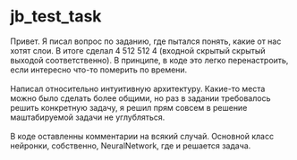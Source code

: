 # jb_test_task

Привет. Я писал вопрос по заданию, где пытался понять, какие от нас хотят слои. В итоге сделал 4 512 512 4 (входной скрытый скрытый выходой соответственно).
В принципе, в коде это легко перенастроить, если интересно что-то померить по времени.<br/><br/>
Написал относительно интуитивную архитектуру. Какие-то места можно было сделать более общими, но раз в задании требовалось решить конкретную задачу, 
я решил прям совсем в решение маштабируемой задачи не углубляться. <br/><br/>
В коде оставленны комментарии на всякий случай. Основной класс нейронки, собственно, NeuralNetwork, где и решается задача.
